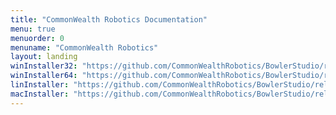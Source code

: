 ```yaml
---
title: "CommonWealth Robotics Documentation"
menu: true
menuorder: 0
menuname: "CommonWealth Robotics"
layout: landing
winInstaller32: "https://github.com/CommonWealthRobotics/BowlerStudio/releases/download/0.19.3/Windows-32-BowlerStudio-0.19.3.exe"
winInstaller64: "https://github.com/CommonWealthRobotics/BowlerStudio/releases/download/0.19.3/Windows-64-BowlerStudio-0.19.3.exe"
linInstaller: "https://github.com/CommonWealthRobotics/BowlerStudio/releases/download/0.19.3/Ubuntu-BowlerStudio-0.19.3.deb"
macInstaller: "https://github.com/CommonWealthRobotics/BowlerStudio/releases/download/0.19.3/MacOSX-BowlerStudio-0.19.3.zip"
---
```


